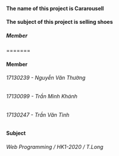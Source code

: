 #### The name of this project is Cararousell 
#### The subject of this project is selling shoes
##### Member
=======
#### Member
###### 17130239 - Nguyễn Văn Thường
###### 17130099 - Trần Minh Khánh
###### 17130247 - Trần Văn Tình
#### Subject
###### Web Programming / HK1-2020 / T.Long

